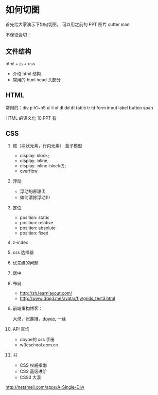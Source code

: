 # 如何切图

<!-- 重构工程师 -->

首先给大家演示下如何切图。 可以用之前的 PPT 图片 cutter man

不保证会切！


<!-- 没有时间查资料确保每一个细节都是对的。 -->

## 文件结构

html + js + css

- 介绍 html 结构
- 常用的 html head 头部分

## HTML

常用的：div p h1~h5 ul li ol dl dd dt table tr td form input label button span

HTML 的语义化 10 PPT 有

## CSS

1. 框（块状元素，行内元素） 盒子模型

    - display: block;
    - display: inline;
    - display: inline-block(!);
    - overflow

2. 浮动

    - 浮动的原理(!)
    - 如何清除浮动(!)

3. 定位

    - position: static
    - position: relative
    - position: absolute
    - position: fixed

4. z-index

5. css  选择器

5. 优先级的问题

6. 居中
  
7. 布局

    -  http://zh.learnlayout.com/
    -  http://www.dqqd.me/avatar/fly/grids_test3.html


8. 前端重构博客：

    大漠，张鑫旭，[doyoe](http://blog.doyoe.com/), 一丝

9. API 查询

    - doyoe的 css 手册
    - w3cschool.com.cn

10. 书

    -  CSS 权威指南
    -  CSS 高级进阶
    -  CSS3 大漠


http://netsmell.com/apps/A-Single-Div/


<!-- css 命名 -->
